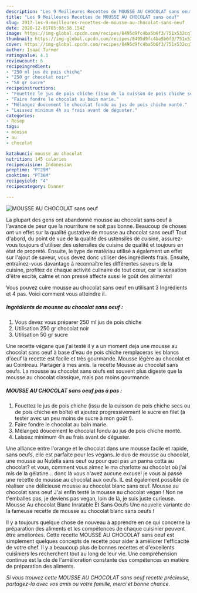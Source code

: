 ```yaml
---
description: "Les 9 Meilleures Recettes de MOUSSE AU CHOCOLAT sans oeuf"
title: "Les 9 Meilleures Recettes de MOUSSE AU CHOCOLAT sans oeuf"
slug: 2917-les-9-meilleures-recettes-de-mousse-au-chocolat-sans-oeuf
date: 2020-12-01T05:08:58.154Z
image: https://img-global.cpcdn.com/recipes/8495d9fc4ba5b6f3/751x532cq70/mousse-au-chocolat-sans-oeuf-photo-principale-de-la-recette.jpg
thumbnail: https://img-global.cpcdn.com/recipes/8495d9fc4ba5b6f3/751x532cq70/mousse-au-chocolat-sans-oeuf-photo-principale-de-la-recette.jpg
cover: https://img-global.cpcdn.com/recipes/8495d9fc4ba5b6f3/751x532cq70/mousse-au-chocolat-sans-oeuf-photo-principale-de-la-recette.jpg
author: Isaac Turner
ratingvalue: 4.1
reviewcount: 6
recipeingredient:
- "250 ml jus de pois chiche"
- "250 gr chocolat noir"
- "50 gr sucre"
recipeinstructions:
- "Fouettez le jus de pois chiche (issu de la cuisson de pois chiche secs ou de pois chiche en boîte) et ajoutez progressivement le sucre en filet (à tester avec un peu moins de sucre à mon goût !)."
- "Faire fondre le chocolat au bain marie."
- "Mélangez doucement le chocolat fondu au jus de pois chiche monté."
- "Laissez minimum 4h au frais avant de déguster."
categories:
- Resep
tags:
- mousse
- au
- chocolat

katakunci: mousse au chocolat 
nutrition: 145 calories
recipecuisine: Indonesian
preptime: "PT29M"
cooktime: "PT36M"
recipeyield: "4"
recipecategory: Dinner

---
```



![MOUSSE AU CHOCOLAT sans oeuf](https://img-global.cpcdn.com/recipes/8495d9fc4ba5b6f3/751x532cq70/mousse-au-chocolat-sans-oeuf-photo-principale-de-la-recette.jpg)

La plupart des gens ont abandonné mousse au chocolat sans oeuf à l'avance de peur que la nourriture ne soit pas bonne. Beaucoup de choses ont un effet sur la qualité gustative de mousse au chocolat sans oeuf! Tout d'abord, du point de vue de la qualité des ustensiles de cuisine, assurez-vous toujours d'utiliser des ustensiles de cuisine de qualité et toujours en état de propreté. Ensuite, le type de matériau utilisé a également un effet sur l'ajout de saveur, vous devez donc utiliser des ingrédients frais. Ensuite, entraînez-vous davantage à reconnaître les différentes saveurs de la cuisine, profitez de chaque activité culinaire de tout cœur, car la sensation d'être excité, calme et non pressé affecte aussi le goût des aliments!

<!--inarticleads1-->

Vous pouvez cuire mousse au chocolat sans oeuf en utilisant 3 Ingrédients et 4 pas. Voici comment vous atteindre il.

##### Ingrédients de mousse au chocolat sans oeuf :

1. Vous devez vous préparer 250 ml jus de pois chiche
1. Utilisation 250 gr chocolat noir
1. Utilisation 50 gr sucre


Une recette végane que j&#39;ai testé il y a un moment deja une mousse au chocolat sans oeuf à base d&#39;eau de pois chiche remplaceras les blancs d&#39;oeuf la recette est facile et très gourmande. Mousse légère au chocolat et au Cointreau. Partager à mes amis. la recette Mousse au chocolat sans oeufs. La mousse au chocolat sans œufs est souvent plus digeste que la mousse au chocolat classique, mais pas moins gourmande. 

<!--inarticleads2-->

##### MOUSSE AU CHOCOLAT sans oeuf pas à pas :

1. Fouettez le jus de pois chiche (issu de la cuisson de pois chiche secs ou de pois chiche en boîte) et ajoutez progressivement le sucre en filet (à tester avec un peu moins de sucre à mon goût !).
1. Faire fondre le chocolat au bain marie.
1. Mélangez doucement le chocolat fondu au jus de pois chiche monté.
1. Laissez minimum 4h au frais avant de déguster.


Une alliance entre l&#39;orange et le chocolat dans une mousse facile et rapide, sans oeufs, elle est parfaite pour les végans..le duo de mousse au chocolat, une mousse au Nutella sans oeuf ou pour quoi pas un panna cotta au chocolat? et vous, comment vous aimez le ma charlotte au chocolat où j&#39;ai mis de la gélatine… donc là vous n&#39;avez aucune excuse! je vous ai passé une recette de mousse au chocolat aux oeufs. IL est également possible de réaliser une délicieuse mousse au chocolat blanc sans œuf. Mousse au chocolat sans oeuf J&#39;ai enfin testé la mousse au chocolat vegan ! Non ne t&#39;emballes pas, je deviens pas vegan, loin de là, je suis juste curieuse. Mousse Au chocolat Blanc Inratable Et Sans Oeufs Une nouvelle variante de la fameuse recette de mousse au chocolat blanc sans oeufs ! 

<!--inarticleads1-->

<p>
Il y a toujours quelque chose de nouveau à apprendre en ce qui concerne la préparation des aliments et les compétences de chaque cuisinier peuvent être améliorées. Cette recette MOUSSE AU CHOCOLAT sans oeuf est simplement quelques concepts de recette pour aider à améliorer l'efficacité de votre chef. Il y a beaucoup plus de bonnes recettes et d'excellents cuisiniers les recherchent tout au long de leur vie. Une compréhension continue est la clé de l'amélioration constante des compétences en matière de préparation des aliments.
</p>

<p>
<i>Si vous trouvez cette MOUSSE AU CHOCOLAT sans oeuf recette précieuse, partagez-la avec vos amis ou votre famille, merci et bonne chance.</i>
</p>

